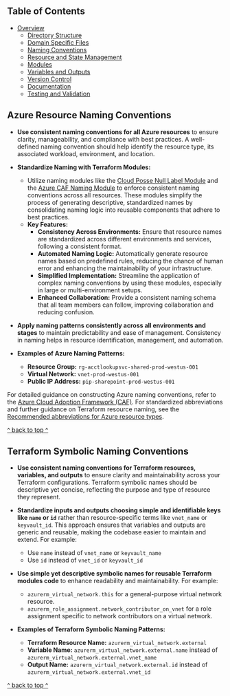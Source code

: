 ## Table of Contents

- [Overview](../README.md)
  - [Directory Structure](./directory_structure.md)
  - [Domain Specific Files](./domain_specific_files.md)
  - [Naming Conventions](./naming_conventions.md#naming-conventions)
  - [Resource and State Management](./resource_and_state_management.md)
  - [Modules](./module.md)
  - [Variables and Outputs](./variables_and_outputs.md)
  - [Version Control](./version_control.md)
  - [Documentation](./documentation.md)
  - [Testing and Validation](./testing_and_validation.md)

## Azure Resource Naming Conventions

- **Use consistent naming conventions for all Azure resources** to ensure clarity, manageability, and compliance with best practices. A well-defined naming convention should help identify the resource type, its associated workload, environment, and location.

- **Standardize Naming with Terraform Modules:**
  - Utilize naming modules like the [Cloud Posse Null Label Module](https://github.com/cloudposse/terraform-null-label) and the [Azure CAF Naming Module](https://registry.terraform.io/providers/aztfmod/azurecaf/latest/docs/resources/azurecaf_name) to enforce consistent naming conventions across all resources. These modules simplify the process of generating descriptive, standardized names by consolidating naming logic into reusable components that adhere to best practices.
  - **Key Features:**
    - **Consistency Across Environments:** Ensure that resource names are standardized across different environments and services, following a consistent format.
    - **Automated Naming Logic:** Automatically generate resource names based on predefined rules, reducing the chance of human error and enhancing the maintainability of your infrastructure.
    - **Simplified Implementation:** Streamline the application of complex naming conventions by using these modules, especially in large or multi-environment setups.
    - **Enhanced Collaboration:** Provide a consistent naming schema that all team members can follow, improving collaboration and reducing confusion.

- **Apply naming patterns consistently across all environments and stages** to maintain predictability and ease of management. Consistency in naming helps in resource identification, management, and automation.

- **Examples of Azure Naming Patterns:**
  - **Resource Group:** `rg-acctlookupsvc-shared-prod-westus-001` 
  - **Virtual Network:** `vnet-prod-westus-001`
  - **Public IP Address:** `pip-sharepoint-prod-westus-001`
  
For detailed guidance on constructing Azure naming conventions, refer to the [Azure Cloud Adoption Framework (CAF)](https://docs.microsoft.com/azure/cloud-adoption-framework/ready/azure-best-practices/resource-naming). For standardized abbreviations and further guidance on Terraform resource naming, see the [Recommended abbreviations for Azure resource types](https://github.com/MicrosoftDocs/cloud-adoption-framework/blob/main/docs/ready/azure-best-practices/resource-abbreviations.md).
  
[^ back to top ^](#table-of-contents)

## Terraform Symbolic Naming Conventions

- **Use consistent naming conventions for Terraform resources, variables, and outputs** to ensure clarity and maintainability across your Terraform configurations. Terraform symbolic names should be descriptive yet concise, reflecting the purpose and type of resource they represent.

- **Standardize inputs and outputs choosing simple and identifiable keys like `name` or `id`** rather than resource-specific terms like `vnet_name` or `keyvault_id`. This approach ensures that variables and outputs are generic and reusable, making the codebase easier to maintain and extend. For example:
  - Use `name` instead of `vnet_name` or `keyvault_name`
  - Use `id` instead of `vnet_id` or `keyvault_id`

- **Use simple yet descriptive symbolic names for reusable Terraform modules code** to enhance readability and maintainability. For example:
  - `azurerm_virtual_network.this` for a general-purpose virtual network resource.
  - `azurerm_role_assignment.network_contributor_on_vnet` for a role assignment specific to network contributors on a virtual network.

- **Examples of Terraform Symbolic Naming Patterns:**
  - **Terraform Resource Name:** `azurerm_virtual_network.external`
  - **Variable Name:** `azurerm_virtual_network.external.name` instead of `azurerm_virtual_network.external.vnet_name`
  - **Output Name:** `azurerm_virtual_network.external.id` instead of `azurerm_virtual_network.external.vnet_id`
 
[^ back to top ^](#table-of-contents)
